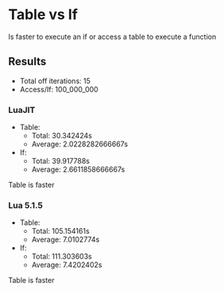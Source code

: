 # Table vs If

Is faster to execute an if or access a table to execute a function

## Results

- Total off iterations: 15
- Access/If: 100_000_000

### LuaJIT

- Table:
  - Total: 30.342424s
  - Average: 2.0228282666667s
- If:
  - Total: 39.917788s
  - Average: 2.6611858666667s

Table is faster

### Lua 5.1.5

- Table:
  - Total: 105.154161s
  - Average: 7.0102774s
- If:
  - Total: 111.303603s
  - Average: 7.4202402s

Table is faster
